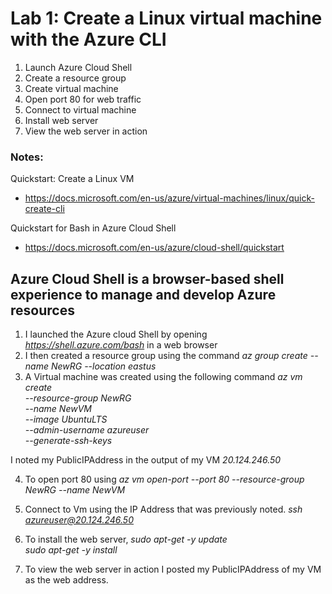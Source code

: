 # Lab 1: Create a Linux virtual machine with the Azure CLI

1. Launch Azure Cloud Shell
2. Create a resource group
3. Create virtual machine
4. Open port 80 for web traffic
5. Connect to virtual machine
6. Install web server
7. View the web server in action

### Notes:

Quickstart: Create a Linux VM
* https://docs.microsoft.com/en-us/azure/virtual-machines/linux/quick-create-cli

Quickstart for Bash in Azure Cloud Shell
* https://docs.microsoft.com/en-us/azure/cloud-shell/quickstart


## Azure Cloud Shell is a browser-based shell experience to manage and develop Azure resources

1. I launched the Azure cloud Shell by opening *https://shell.azure.com/bash* in a web browser
2. I then created a resource group using the command *az group create --name NewRG --location eastus*
3. A Virtual machine was created using the following command *az vm create \
  --resource-group NewRG \
  --name NewVM \
  --image UbuntuLTS \
  --admin-username azureuser \
  --generate-ssh-keys*
  
  I noted my PublicIPAddress in the output of my VM *20.124.246.50*
  
  4. To open port 80 using *az vm open-port --port 80 --resource-group NewRG --name NewVM*
  
  5. Connect to Vm using the IP Address that was previously noted. *ssh azureuser@20.124.246.50*
6. To install the web server, *sudo apt-get -y update    
sudo apt-get -y install*
7. To view the web server in action I posted my PublicIPAddress of my VM as the web address.
